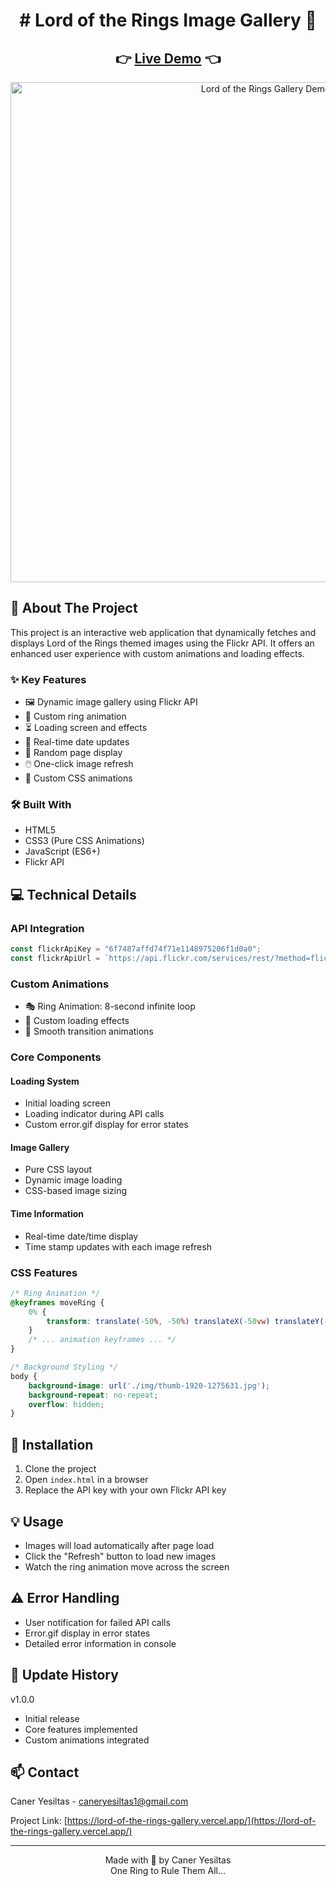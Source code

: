 <div align="center">
 <h1> 
 # Lord of the Rings Image Gallery 💍
 </h1>
</div>


<div align="center">
  <h2>
    👉 <a href="https://lord-of-the-rings-gallery.vercel.app/">Live Demo</a> 👈
  </h2>
</div>

<div align="center">
  <img src="/lord-of-rings-gallery.gif" alt="Lord of the Rings Gallery Demo" width="800"/>
</div>

## 📌 About The Project

This project is an interactive web application that dynamically fetches and displays Lord of the Rings themed images using the Flickr API. It offers an enhanced user experience with custom animations and loading effects.

### ✨ Key Features

- 🖼️ Dynamic image gallery using Flickr API
- 💫 Custom ring animation
- ⏳ Loading screen and effects
- 🔄 Real-time date updates
- 🎲 Random page display
- 🖱️ One-click image refresh
- 🎨 Custom CSS animations

### 🛠️ Built With

- HTML5
- CSS3 (Pure CSS Animations)
- JavaScript (ES6+)
- Flickr API

## 💻 Technical Details

### API Integration
```javascript
const flickrApiKey = "6f7487affd74f71e1148975206f1d0a0";
const flickrApiUrl = `https://api.flickr.com/services/rest/?method=flickr.photos.search&api_key=${flickrApiKey}&tags=lord+of+the+rings&per_page=5&page=${randomPage}&format=json&nojsoncallback=1`;
```

### Custom Animations
- 🎭 Ring Animation: 8-second infinite loop
- 🌟 Custom loading effects
- 💫 Smooth transition animations

### Core Components

#### Loading System
- Initial loading screen
- Loading indicator during API calls
- Custom error.gif display for error states

#### Image Gallery
- Pure CSS layout
- Dynamic image loading
- CSS-based image sizing

#### Time Information
- Real-time date/time display
- Time stamp updates with each image refresh

### CSS Features
```css
/* Ring Animation */
@keyframes moveRing {
    0% {
        transform: translate(-50%, -50%) translateX(-50vw) translateY(-50vh);
    }
    /* ... animation keyframes ... */
}

/* Background Styling */
body {
    background-image: url('./img/thumb-1920-1275631.jpg');
    background-repeat: no-repeat;
    overflow: hidden;
}
```

## 🎯 Installation

1. Clone the project
2. Open `index.html` in a browser
3. Replace the API key with your own Flickr API key

## 💡 Usage

- Images will load automatically after page load
- Click the "Refresh" button to load new images
- Watch the ring animation move across the screen

## ⚠️ Error Handling

- User notification for failed API calls
- Error.gif display in error states
- Detailed error information in console

## 🔄 Update History

v1.0.0
- Initial release
- Core features implemented
- Custom animations integrated

## 📫 Contact

Caner Yesiltas - caneryesiltas1@gmail.com

Project Link: [https://lord-of-the-rings-gallery.vercel.app/](https://lord-of-the-rings-gallery.vercel.app/)

---

<div align="center">
  Made with 💍 by Caner Yesiltas
</div>

<div align="center">
   One Ring to Rule Them All... 
</div>
